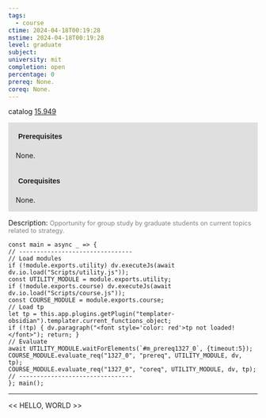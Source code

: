 ```yaml
---
tags:
  - course
ctime: 2024-04-18T00:19:28
mstime: 2024-04-18T00:19:28
level: graduate
subject: 
university: mit
completion: open
percentage: 0
prereq: None.
coreq: None.
---
```


catalog [15.949](http://student.mit.edu/catalog/m15c.html#15.949)

<span style="display: block; padding: 15px; background-color: rgb(100, 100, 100, 0.2);"><font id="m_prereq1327_0" style="display: block; font-family: Arial, sans-serif; font-weight: bold; padding: 5px">Prerequisites</font><br><span id="prereq1327_0">None.</span></span>
<span style="display: block; padding: 15px; background-color: rgb(100, 100, 100, 0.2);"><font id="m_coreq1327_0" style="display: block; font-family: Arial, sans-serif; font-weight: bold; padding: 5px">Corequisites</font><br><span id="coreq1327_0">None.</span></span>

<font style="">Description:</font>
<font style="color: grey; font-size: 0.8rem;">Opportunity for group study by graduate students on current topics related to strategy.</font>

```dataviewjs
const main = async _ => {
// --------------------------------
// Load modules
if (!module.exports.utility) dv.executeJs(await dv.io.load("Scripts/utility.js"));
const UTILITY_MODULE = module.exports.utility;
if (!module.exports.course) dv.executeJs(await dv.io.load("Scripts/course.js"));
const COURSE_MODULE = module.exports.course;
// Load tp
let tp = this.app.plugins.getPlugin("templater-obsidian").templater.current_functions_object;
if (!tp) { dv.paragraph("<font style='color: red'>tp not loaded!</font>"); return; }
// Evaluate
await UTILITY_MODULE.waitForElements(`#m_prereq1327_0`, {timeout:5});
COURSE_MODULE.evaluate_req("1327_0", "prereq", UTILITY_MODULE, dv, tp);
COURSE_MODULE.evaluate_req("1327_0", "coreq", UTILITY_MODULE, dv, tp);
// --------------------------------
}; main();
```

---

<< HELLO, WORLD >>
